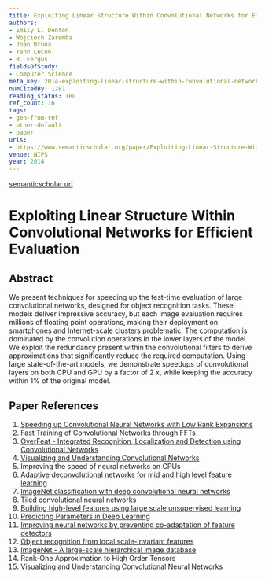 ```yaml
---
title: Exploiting Linear Structure Within Convolutional Networks for Efficient Evaluation
authors:
- Emily L. Denton
- Wojciech Zaremba
- Joan Bruna
- Yann LeCun
- R. Fergus
fieldsOfStudy:
- Computer Science
meta_key: 2014-exploiting-linear-structure-within-convolutional-networks-for-efficient-evaluation
numCitedBy: 1281
reading_status: TBD
ref_count: 16
tags:
- gen-from-ref
- other-default
- paper
urls:
- https://www.semanticscholar.org/paper/Exploiting-Linear-Structure-Within-Convolutional-Denton-Zaremba/e5ae8ab688051931b4814f6d32b18391f8d1fa8d?sort=total-citations
venue: NIPS
year: 2014
---
```


[semanticscholar url](https://www.semanticscholar.org/paper/Exploiting-Linear-Structure-Within-Convolutional-Denton-Zaremba/e5ae8ab688051931b4814f6d32b18391f8d1fa8d?sort=total-citations)

# Exploiting Linear Structure Within Convolutional Networks for Efficient Evaluation

## Abstract

We present techniques for speeding up the test-time evaluation of large convolutional networks, designed for object recognition tasks. These models deliver impressive accuracy, but each image evaluation requires millions of floating point operations, making their deployment on smartphones and Internet-scale clusters problematic. The computation is dominated by the convolution operations in the lower layers of the model. We exploit the redundancy present within the convolutional filters to derive approximations that significantly reduce the required computation. Using large state-of-the-art models, we demonstrate speedups of convolutional layers on both CPU and GPU by a factor of 2 x, while keeping the accuracy within 1% of the original model.

## Paper References

1. [Speeding up Convolutional Neural Networks with Low Rank Expansions](2014-speeding-up-convolutional-neural-networks-with-low-rank-expansions.md)
2. Fast Training of Convolutional Networks through FFTs
3. [OverFeat - Integrated Recognition, Localization and Detection using Convolutional Networks](2014-overfeat-integrated-recognition-localization-and-detection-using-convolutional-networks.md)
4. [Visualizing and Understanding Convolutional Networks](2014-visualizing-and-understanding-convolutional-networks.md)
5. Improving the speed of neural networks on CPUs
6. [Adaptive deconvolutional networks for mid and high level feature learning](2011-adaptive-deconvolutional-networks-for-mid-and-high-level-feature-learning.md)
7. [ImageNet classification with deep convolutional neural networks](2012-imagenet-classification-with-deep-convolutional-neural-networks.md)
8. Tiled convolutional neural networks
9. [Building high-level features using large scale unsupervised learning](2013-building-high-level-features-using-large-scale-unsupervised-learning.md)
10. [Predicting Parameters in Deep Learning](2013-predicting-parameters-in-deep-learning.md)
11. [Improving neural networks by preventing co-adaptation of feature detectors](2012-improving-neural-networks-by-preventing-co-adaptation-of-feature-detectors.md)
12. [Object recognition from local scale-invariant features](1999-object-recognition-from-local-scale-invariant-features.md)
13. [ImageNet - A large-scale hierarchical image database](2009-imagenet-a-large-scale-hierarchical-image-database.md)
14. Rank-One Approximation to High Order Tensors
15. Visualizing and Understanding Convolutional Neural Networks
